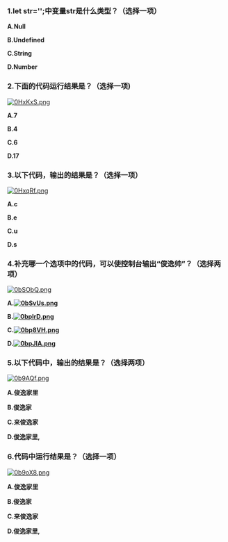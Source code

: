 ### 1.let str='';中变量str是什么类型？（选择一项）

**A.Null**

**B.Undefined**

**C.String**

**D.Number**



### 2.下面的代码运行结果是？（选择一项)

[![0HxKxS.png](https://s1.ax1x.com/2020/10/16/0HxKxS.png)](https://imgchr.com/i/0HxKxS)

**A.7**

**B.4**

**C.6**

**D.17**



### 3.以下代码，输出的结果是？（选择一项）

[![0HxqRf.png](https://s1.ax1x.com/2020/10/16/0HxqRf.png)](https://imgchr.com/i/0HxqRf)

**A.c**

**B.e**

**C.u**

**D.s**



### 4.补充哪一个选项中的代码，可以使控制台输出“俊逸帅”？（选择两项）

[![0bSObQ.png](https://s1.ax1x.com/2020/10/16/0bSObQ.png)](https://imgchr.com/i/0bSObQ)

**A.[![0bSvUs.png](https://s1.ax1x.com/2020/10/16/0bSvUs.png)](https://imgchr.com/i/0bSvUs)**

**B.[![0bplrD.png](https://s1.ax1x.com/2020/10/16/0bplrD.png)](https://imgchr.com/i/0bplrD)**

**C.[![0bp8VH.png](https://s1.ax1x.com/2020/10/16/0bp8VH.png)](https://imgchr.com/i/0bp8VH)**

**D.[![0bpJIA.png](https://s1.ax1x.com/2020/10/16/0bpJIA.png)](https://imgchr.com/i/0bpJIA)**



### 5.以下代码中，输出的结果是？（选择两项）

[![0b9AQf.png](https://s1.ax1x.com/2020/10/16/0b9AQf.png)](https://imgchr.com/i/0b9AQf)

**A.俊逸家里**

**B.俊逸家**

**C.来俊逸家**

**D.俊逸家里,**



### 6.代码中运行结果是？（选择一项）

[![0b9oX8.png](https://s1.ax1x.com/2020/10/16/0b9oX8.png)](https://imgchr.com/i/0b9oX8)

**A.俊逸家里**

**B.俊逸家**

**C.来俊逸家**

**D.俊逸家里,**
